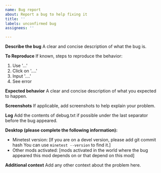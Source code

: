 ```yaml
---
name: Bug report
about: Report a bug to help fixing it
title: ''
labels: unconfirmed bug
assignees: ''

---
```


**Describe the bug**
A clear and concise description of what the bug is.

**To Reproduce**
If known, steps to reproduce the behavior:
1. Use '...'
2. Click on '....'
3. Input '....'
4. See error

**Expected behavior**
A clear and concise description of what you expected to happen.

**Screenshots**
If applicable, add screenshots to help explain your problem.

**Log**
Add the contents of debug.txt if possible under the last separator before the bug appeared.

**Desktop (please complete the following information):**
 - Minetest version: [If you are on a devel version, please add git commit hash
You can use `minetest --version` to find it.]
 - Other mods activated: [mods activated in the world where the bug appeared this mod depends on or that depend on this mod]

**Additional context**
Add any other context about the problem here.
